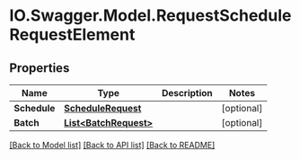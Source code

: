 # IO.Swagger.Model.RequestScheduleRequestElement
## Properties

Name | Type | Description | Notes
------------ | ------------- | ------------- | -------------
**Schedule** | [**ScheduleRequest**](ScheduleRequest.md) |  | [optional] 
**Batch** | [**List&lt;BatchRequest&gt;**](BatchRequest.md) |  | [optional] 

[[Back to Model list]](../README.md#documentation-for-models) [[Back to API list]](../README.md#documentation-for-api-endpoints) [[Back to README]](../README.md)

